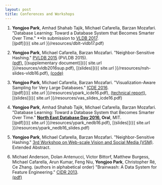 ```yaml
---
layout: post
title: Conferences and Workshops
---
```


1. **Yongjoo Park**, Amhad Shahab Tajik, Michael Cafarella, Barzan Mozafari.
   "Database Learning: Toward a Database System that Becomes Smarter Over Time."
   **In submission to [VLDB 2017](http://www.vldb.org/2017/).<br/>
   [(pdf)]({{ site.url }}/resources/dblt-vldb17.pdf)

1. **Yongjoo Park**, Michael Cafarella, Barzan Mozafari. "Neighbor-Sensitive Hashing."
   [PVLDB 2015](http://vldb2016.persistent.com/) (PVLDB 2015).<br/>
   [(pdf)](http://www.vldb.org/pvldb/vol9/p144-park.pdf),
   [(supplementary document)]({{ site.url }}/resources/vldb2016sup.pdf),
   [(slides)]({{ site.url }}/resources/nsh-slides-vldb16.pdf),
   [(code)](https://github.com/pyongjoo/nsh)

1. **Yongjoo Park**, Michael Cafarella, Barzan Mozafari. "Visualization-Aware Sampling for Very Large Databases."
   [ICDE 2016](http://icde2016.fi/).<br/>
   [(pdf)]({{ site.url }}/resources/ypark_icde16.pdf),
   [(technical report)](http://arxiv.org/abs/1510.03921),
   [(slides)]({{ site.url }}/resources/vas_slides_icde16.pdf)

1. **Yongjoo Park**, Amhad Shahab Tajik, Michael Cafarella, Barzan Mozafari. "Database
   Learning: Toward a Database System that Becomes Smarter Over Time."
   **[North East Database Day 2016](http://mitdbg.github.io/nedbday/2016/), Oral**, MIT.<br/>
   [(pdf)]({{ site.url }}/resources/ypark_nedb16.pdf),
   [(slides)]({{ site.url }}/resources/ypark_nedb16_slides.pdf)

1. **Yongjoo Park**, Michael Cafarella, Barzan Mozafari. "Neighbor-Sensitive Hashing."
   [3rd Workshop on Web-scale Vision and Social Media (VSM)](https://sites.google.com/site/vsm2015iccv/).
   Extended Abstract.

1. Michael Anderson, Dolan Antenucci, Victor Bittorf, Matthew Burgess, Michael
   Cafarella, Arun Kumar, Feng Niu, **Yongjoo Park**, Christopher Ré, Ce Zhang.
   (authors in alphabetical order)
   "Brainwash: A Data System for Feature Engineering."
   [CIDR 2013](http://cidrdb.org/cidr2013/).<br/>
   [(pdf)](http://web.eecs.umich.edu/~michjc/papers/mythical_man.pdf)

